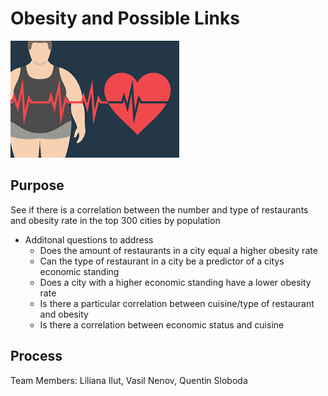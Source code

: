 # Obesity and Possible Links

![Screenshot](Screenshots/fig1.jpg "Screenshot")

## Purpose 
See if there is a correlation between the number and type of restaurants and obesity rate in the top 300 cities by population
 
 - Additonal questions to address
    - Does the amount of restaurants in a city equal a higher obesity rate
    - Can the type of restaurant in a city be a predictor of a citys economic standing
    - Does a city with a higher economic standing have a lower obesity rate
    - Is there a particular correlation between cuisine/type of restaurant and obesity
    - Is there a correlation between economic status and cuisine 


## Process








  Team Members: Liliana Ilut, Vasil Nenov, Quentin Sloboda 


